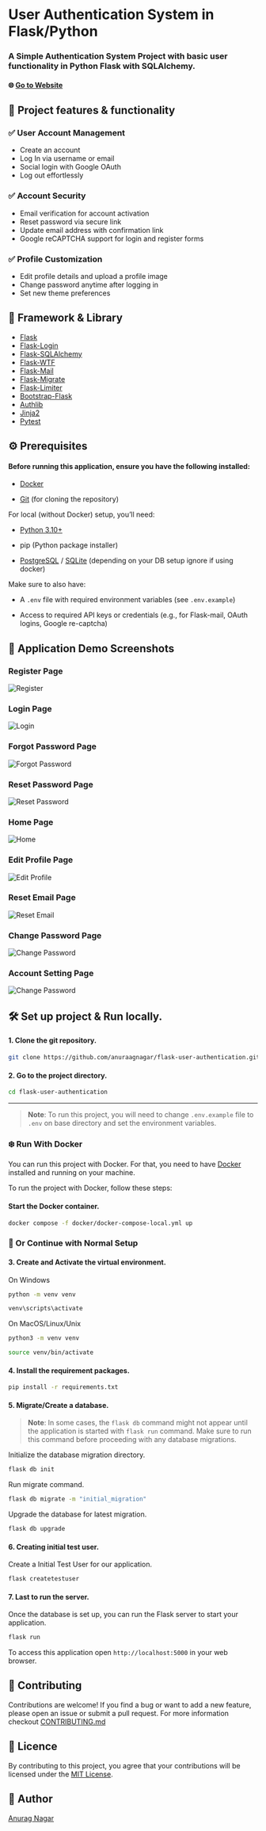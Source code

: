 # User Authentication System in Flask/Python

### A Simple Authentication System Project with basic user functionality in Python Flask with SQLAlchemy.

#### 🌐 [Go to Website](https://flaskauth.pythonanywhere.com)

## 🧩 Project features & functionality

### ✅ User Account Management

- Create an account
- Log In via username or email
- Social login with Google OAuth
- Log out effortlessly

### ✅ Account Security

- Email verification for account activation
- Reset password via secure link
- Update email address with confirmation link
- Google reCAPTCHA support for login and register forms

### ✅ Profile Customization

- Edit profile details and upload a profile image
- Change password anytime after logging in
- Set new theme preferences

## 🧰 Framework & Library

- [Flask](https://flask.palletsprojects.com)
- [Flask-Login](https://flask-login.readthedocs.io)
- [Flask-SQLAlchemy](https://flask-sqlalchemy.palletsprojects.com)
- [Flask-WTF](https://flask-wtf.readthedocs.io)
- [Flask-Mail](https://pythonhosted.org/Flask-Mail)
- [Flask-Migrate](https://flask-migrate.readthedocs.io)
- [Flask-Limiter](https://flask-limiter.readthedocs.io)
- [Bootstrap-Flask](https://bootstrap-flask.readthedocs.io)
- [Authlib](https://docs.authlib.org)
- [Jinja2](https://jinja.palletsprojects.com)
- [Pytest](https://docs.pytest.org)

## ⚙️ Prerequisites

#### Before running this application, ensure you have the following installed:

- [Docker](https://www.docker.com)

- [Git](https://git-scm.com/downloads) (for cloning the repository)

For local (without Docker) setup, you’ll need:

- [Python 3.10+](https://www.python.org/downloads/)

- pip (Python package installer)

- [PostgreSQL](https://www.postgresql.org/download/) / [SQLite](https://www.sqlite.org) (depending on your DB setup ignore if using docker)

Make sure to also have:

- A `.env` file with required environment variables (see `.env.example`)

- Access to required API keys or credentials (e.g., for Flask-mail, OAuth logins, Google re-captcha)

## 📸 Application Demo Screenshots

### Register Page

![Register](/screenshots/register_page.png)

### Login Page

![Login](/screenshots/login_page.png)

### Forgot Password Page

![Forgot Password](/screenshots/forgot_password_page.png)

### Reset Password Page

![Reset Password](/screenshots/reset_password_page.png)

### Home Page

![Home](/screenshots/home_page.png)

### Edit Profile Page

![Edit Profile](/screenshots/profile_page.png)

### Reset Email Page

![Reset Email](/screenshots/reset_email_page.png)

### Change Password Page

![Change Password](/screenshots/change_password_page.png)

### Account Setting Page

![Change Password](/screenshots/account_setting_page.png)

## 🛠️ Set up project & Run locally.

#### 1. Clone the git repository.

```bash
git clone https://github.com/anuraagnagar/flask-user-authentication.git
```

#### 2. Go to the project directory.

```bash
cd flask-user-authentication
```

---

> **Note**: To run this project, you will need to change `.env.example` file to `.env` on base directory and set the environment variables.

### ❄️ Run With Docker

You can run this project with Docker. For that, you need to have [Docker](https://www.docker.com/get-started) installed and running on your machine.

To run the project with Docker, follow these steps:

#### Start the Docker container.

```bash
docker compose -f docker/docker-compose-local.yml up
```

### 🚀 Or Continue with Normal Setup

#### 3. Create and Activate the virtual environment.

On Windows

```bash
python -m venv venv
```

```bash
venv\scripts\activate
```

On MacOS/Linux/Unix

```bash
python3 -m venv venv
```

```bash
source venv/bin/activate
```

#### 4. Install the requirement packages.

```bash
pip install -r requirements.txt
```

#### 5. Migrate/Create a database.

> **Note**: In some cases, the `flask db` command might not appear until the application is started with `flask run` command. Make sure to run this command before proceeding with any database migrations.

Initialize the database migration directory.

```bash
flask db init
```

Run migrate command.

```bash
flask db migrate -m "initial_migration"
```

Upgrade the database for latest migration.

```bash
flask db upgrade
```

#### 6. Creating initial test user.

Create a Initial Test User for our application.

```bash
flask createtestuser
```

#### 7. Last to run the server.

Once the database is set up, you can run the Flask server to start your application.

```bash
flask run
```

To access this application open `http://localhost:5000` in your web browser.

## 🤝 Contributing

Contributions are welcome! If you find a bug or want to add a new feature, please open an issue or submit a pull request.
For more information checkout [CONTRIBUTING.md](https://github.com/anuraagnagar/flask-user-authentication/blob/main/CONTRIBUTING.md)

## 🪪 Licence

By contributing to this project, you agree that your contributions will be licensed under the [MIT License](https://github.com/anuraagnagar/flask-user-authentication/blob/main/LICENSE).

## 👤 Author

[Anurag Nagar](mailto:nagaranurag1999@gmail.com)
